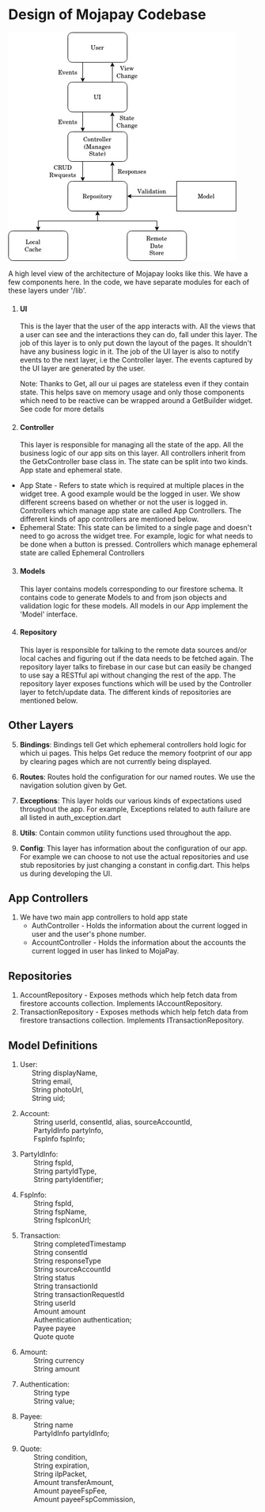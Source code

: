 # Design of Mojapay Codebase

![](images/design.jpg)

A high level view of the architecture of Mojapay looks like this. We have a few components here. In the code, we have separate modules for each of these layers under '/lib'.

1. #### UI
    This is the layer that the user of the app interacts with. All the views that a user can see and the interactions they can do, fall under this layer. The job of this layer is to only put down the layout of the pages. It shouldn't have any business logic in it. The job of the UI layer is also to notify events to the next layer, i.e the Controller layer. The events captured by the UI layer are generated by the user.

    Note: Thanks to Get, all our ui pages are stateless even if they contain state. This helps save on memory usage and only those components which need to be reactive can be wrapped around a GetBuilder widget. See code for more details

2. #### Controller
    This layer is responsible for managing all the state of the app. All the business logic of our app sits on this layer. All controllers inherit from the GetxController base class in. The state can be split into two kinds. App state and ephemeral state.

  - App State - Refers to state which is required at multiple places in the widget tree. A good example would be the logged in user. We show different screens based on whether or not the user is logged in. Controllers which manage app state are called App Controllers. The different kinds of app controllers are mentioned below.
   - Ephemeral State: This state can be limited to a single page and doesn't need to go across the widget tree. For example, logic for what needs to be done when a button is pressed. Controllers which manage ephemeral state are called Ephemeral Controllers

3. #### Models
    This layer contains models corresponding to our firestore schema. It contains code to generate Models to and from json objects and validation logic for these models. All models in our App implement the 'Model' interface.
4. #### Repository
   This layer is responsible for talking to the remote data sources and/or local caches and figuring out if the data needs to be fetched again. The repository layer talks to firebase in our case but can easily be changed to use say a RESTful api without changing the rest of the app. The repository layer exposes functions which will be used by the Controller layer to fetch/update data. The different kinds of repositories are mentioned below.

## Other Layers

5. **Bindings**: Bindings tell Get which ephemeral controllers hold logic for which ui pages. This helps Get reduce the memory footprint of our app by clearing pages which are not currently being displayed.

6. **Routes**: Routes hold the configuration for our named routes. We use the navigation solution given by Get.

7. **Exceptions**: This layer holds our various kinds of expectations used throughout the app. For example, Exceptions related to auth failure are all listed in auth_exception.dart

8. **Utils**: Contain common utility functions used throughout the app.

9. **Config**: This layer has information about the configuration of our app. For example we can choose to not use the actual repositories and use stub repositories by just changing a constant in config.dart. This helps us during developing the UI.

## App Controllers
1. We have two main app controllers to hold app state
   - AuthController - Holds the information about the current logged in user and the user's phone number.
   - AccountController - Holds the information about the accounts the current logged in user has linked to MojaPay. 

## Repositories
1. AccountRepository - Exposes methods which help fetch data from firestore accounts collection. Implements IAccountRepository.
2. TransactionRepository - Exposes methods which help fetch data from firestore transactions collection. Implements ITransactionRepository.

## Model Definitions
1. User: <br />
  &nbsp;&nbsp;&nbsp;&nbsp;&nbsp;&nbsp;String displayName, <br />
  &nbsp;&nbsp;&nbsp;&nbsp;&nbsp;&nbsp;String email, <br />
  &nbsp;&nbsp;&nbsp;&nbsp;&nbsp;&nbsp;String photoUrl, <br />
  &nbsp;&nbsp;&nbsp;&nbsp;&nbsp;&nbsp;String uid;

2. Account: <br />
   &nbsp;&nbsp;&nbsp;&nbsp;&nbsp;&nbsp; String userId, consentId, alias, sourceAccountId, <br />
   &nbsp;&nbsp;&nbsp;&nbsp;&nbsp;&nbsp; PartyIdInfo partyInfo, <br />
   &nbsp;&nbsp;&nbsp;&nbsp;&nbsp;&nbsp; FspInfo fspInfo; <br />

3. PartyIdInfo: <br />
   &nbsp;&nbsp;&nbsp;&nbsp;&nbsp;&nbsp; String fspId, <br />
   &nbsp;&nbsp;&nbsp;&nbsp;&nbsp;&nbsp; String partyIdType, <br />
   &nbsp;&nbsp;&nbsp;&nbsp;&nbsp;&nbsp; String partyIdentifier;

4. FspInfo: <br />
   &nbsp;&nbsp;&nbsp;&nbsp;&nbsp;&nbsp; String fspId, <br />
   &nbsp;&nbsp;&nbsp;&nbsp;&nbsp;&nbsp; String fspName, <br />
   &nbsp;&nbsp;&nbsp;&nbsp;&nbsp;&nbsp; String fspIconUrl;

5. Transaction: <br />
   &nbsp;&nbsp;&nbsp;&nbsp;&nbsp;&nbsp; String completedTimestamp <br />
   &nbsp;&nbsp;&nbsp;&nbsp;&nbsp;&nbsp; String consentId <br />
   &nbsp;&nbsp;&nbsp;&nbsp;&nbsp;&nbsp; String responseType <br />
   &nbsp;&nbsp;&nbsp;&nbsp;&nbsp;&nbsp; String sourceAccountId <br />
   &nbsp;&nbsp;&nbsp;&nbsp;&nbsp;&nbsp; String status <br />
   &nbsp;&nbsp;&nbsp;&nbsp;&nbsp;&nbsp; String transactionId <br />
   &nbsp;&nbsp;&nbsp;&nbsp;&nbsp;&nbsp; String transactionRequestId <br />
   &nbsp;&nbsp;&nbsp;&nbsp;&nbsp;&nbsp; String userId <br />
   &nbsp;&nbsp;&nbsp;&nbsp;&nbsp;&nbsp; Amount amount <br />
   &nbsp;&nbsp;&nbsp;&nbsp;&nbsp;&nbsp; Authentication authentication; <br />
   &nbsp;&nbsp;&nbsp;&nbsp;&nbsp;&nbsp; Payee payee <br />
   &nbsp;&nbsp;&nbsp;&nbsp;&nbsp;&nbsp; Quote quote <br />

6. Amount: <br />
   &nbsp;&nbsp;&nbsp;&nbsp;&nbsp;&nbsp; String currency <br />
   &nbsp;&nbsp;&nbsp;&nbsp;&nbsp;&nbsp; String amount <br />

7. Authentication: <br />
   &nbsp;&nbsp;&nbsp;&nbsp;&nbsp;&nbsp; String type <br />
   &nbsp;&nbsp;&nbsp;&nbsp;&nbsp;&nbsp; String value; 

8. Payee: <br />
   &nbsp;&nbsp;&nbsp;&nbsp;&nbsp;&nbsp; String name <br />
   &nbsp;&nbsp;&nbsp;&nbsp;&nbsp;&nbsp; PartyIdInfo partyIdInfo; 

9. Quote: <br />
   &nbsp;&nbsp;&nbsp;&nbsp;&nbsp;&nbsp; String condition, <br />
   &nbsp;&nbsp;&nbsp;&nbsp;&nbsp;&nbsp; String expiration, <br />
   &nbsp;&nbsp;&nbsp;&nbsp;&nbsp;&nbsp; String ilpPacket, <br />
   &nbsp;&nbsp;&nbsp;&nbsp;&nbsp;&nbsp; Amount transferAmount, <br />
   &nbsp;&nbsp;&nbsp;&nbsp;&nbsp;&nbsp; Amount payeeFspFee, <br />
   &nbsp;&nbsp;&nbsp;&nbsp;&nbsp;&nbsp; Amount payeeFspCommission, <br />
   